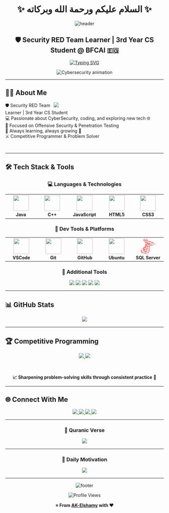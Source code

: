 <div align="center">

# ✨ السلام عليكم ورحمة الله وبركاته ✨

<img src="https://capsule-render.vercel.app/api?type=waving&color=gradient&height=200&section=header&text=Ahmed%20Elshamy&fontSize=70&fontAlignY=35&animation=twinkling&fontColor=white" alt="header"/>

<h2>🛡️ Security RED Team Learner | 3rd Year CS Student @ BFCAI 🇪🇬</h2>

[![Typing SVG](https://readme-typing-svg.herokuapp.com?font=Fira+Code&size=20&duration=3000&pause=1000&color=FF0000&center=true&vCenter=true&width=800&lines=🛡️+CyberSecurity+%26+Penetration+Testing+Enthusiast;💻+Full-Stack+%26+Backend+Development;🔐+Offensive+Security+%26+Ethical+Hacking;🚀+Always+Learning%2C+Always+Growing;⚔️+Competitive+Programmer)](https://git.io/typing-svg)

<img src="https://media.giphy.com/media/077i6AULCXc0FKTj9s/giphy.gif" width="400" alt="Cybersecurity animation"/>

</div>

---

## 👨‍💻 About Me

<img align="right" src="https://media.giphy.com/media/LmNwrBhejkK9EFP504/giphy.gif" width="350"/>

🛡️ Security RED Team Learner | 3rd Year CS Student  
💻 Passionate about CyberSecurity, coding, and exploring new tech 🌐  
🔐 Focused on Offensive Security & Penetration Testing  
🚀 Always learning, always growing 💪  
⚔️ Competitive Programmer & Problem Solver  

<br clear="right"/>

---

## 🛠️ Tech Stack & Tools

<div align="center">

### 💻 Languages & Technologies

<table>
<tr>
<td align="center" width="100">
<img src="https://skillicons.dev/icons?i=java" width="50" height="50"/>
<br/><strong>Java</strong>
</td>
<td align="center" width="100">
<img src="https://skillicons.dev/icons?i=cpp" width="50" height="50"/>
<br/><strong>C++</strong>
</td>
<td align="center" width="100">
<img src="https://skillicons.dev/icons?i=js" width="50" height="50"/>
<br/><strong>JavaScript</strong>
</td>
<td align="center" width="100">
<img src="https://skillicons.dev/icons?i=html" width="50" height="50"/>
<br/><strong>HTML5</strong>
</td>
<td align="center" width="100">
<img src="https://skillicons.dev/icons?i=css" width="50" height="50"/>
<br/><strong>CSS3</strong>
</td>
</tr>
</table>

### 🔧 Dev Tools & Platforms

<table>
<tr>
<td align="center" width="100">
<img src="https://skillicons.dev/icons?i=vscode" width="50" height="50"/>
<br/><strong>VSCode</strong>
</td>
<td align="center" width="100">
<img src="https://skillicons.dev/icons?i=git" width="50" height="50"/>
<br/><strong>Git</strong>
</td>
<td align="center" width="100">
<img src="https://skillicons.dev/icons?i=github" width="50" height="50"/>
<br/><strong>GitHub</strong>
</td>
<td align="center" width="100">
<img src="https://skillicons.dev/icons?i=linux" width="50" height="50"/>
<br/><strong>Ubuntu</strong>
</td>
<td align="center" width="100">
<img src="https://raw.githubusercontent.com/devicons/devicon/master/icons/microsoftsqlserver/microsoftsqlserver-plain.svg" width="50" height="50"/>
<br/><strong>SQL Server</strong>
</td>
</tr>
</table>

### 🤖 Additional Tools

<p>
<img src="https://img.shields.io/badge/Cursor_IDE-000000?style=for-the-badge&logo=visual-studio-code&logoColor=white"/>
<img src="https://img.shields.io/badge/T--SQL-CC2927?style=for-the-badge&logo=microsoft-sql-server&logoColor=white"/>
<img src="https://img.shields.io/badge/AI_Agents-412991?style=for-the-badge&logo=openai&logoColor=white"/>
<img src="https://img.shields.io/badge/draw.io-F08705?style=for-the-badge&logo=diagrams.net&logoColor=white"/>
<img src="https://img.shields.io/badge/Markdown-000000?style=for-the-badge&logo=markdown&logoColor=white"/>
</p>

</div>

---

## 📊 GitHub Stats

<div align="center">

<img src="https://github-readme-stats.vercel.app/api/top-langs/?username=AK-Elshamy&layout=compact&theme=radical&hide_border=true&bg_color=0D1117&title_color=FF0000&text_color=FFFFFF&langs_count=8" width="450"/>

</div>

---

## 🏆 Competitive Programming

<div align="center">

<a href="https://leetcode.com/El_shamy/">
<img src="https://img.shields.io/badge/LeetCode-FFA116?style=for-the-badge&logo=LeetCode&logoColor=black"/>
</a>
<a href="https://codeforces.com/profile/El-Shamy">
<img src="https://img.shields.io/badge/Codeforces-1F8ACB?style=for-the-badge&logo=Codeforces&logoColor=white"/>
</a>

<br/><br/>
**📈 Sharpening problem-solving skills through consistent practice** 🚀

</div>

---

## 🌐 Connect With Me

<div align="center">

<a href="mailto:ahmed.khalid.elshamy37@gmail.com">
<img src="https://img.shields.io/badge/Gmail-D14836?style=for-the-badge&logo=gmail&logoColor=white"/>
</a>
<a href="https://www.linkedin.com/in/a-elshamy">
<img src="https://img.shields.io/badge/LinkedIn-0077B5?style=for-the-badge&logo=linkedin&logoColor=white"/>
</a>
<a href="https://x.com/El_shamy_">
<img src="https://img.shields.io/badge/X-000000?style=for-the-badge&logo=x&logoColor=white"/>
</a>
<a href="https://github.com/AK-Elshamy">
<img src="https://img.shields.io/badge/GitHub-100000?style=for-the-badge&logo=github&logoColor=white"/>
</a>

</div>

---

<div align="center">

### 🕌 Quranic Verse
<img src="https://readme-typing-svg.herokuapp.com?font=Amiri&size=18&duration=4000&pause=2000&color=36BCF7&center=true&vCenter=true&width=900&height=60&lines=وَقُل+رَّبِّ+أَدْخِلْنِي+مُدْخَلَ+صِدْقٍ+وَأَخْرِجْنِي+مُخْرَجَ+صِدْقٍ;وَاجْعَل+لِّي+مِن+لَّدُنكَ+سُلْطَانًا+نَّصِيرًا"/>

---

### 💭 Daily Motivation

<img src="https://readme-typing-svg.herokuapp.com?font=Fira+Code&size=16&duration=3000&pause=1500&color=FFFFFF&center=true&vCenter=true&width=700&lines=Consistency+is+the+key+to+mastery+🔑;Keep+learning%2C+keep+growing+🌱;Success+comes+from+persistent+effort+💪;Every+expert+was+once+a+beginner+🚀"/>

---

<img src="https://capsule-render.vercel.app/api?type=waving&color=gradient&height=80&section=footer" alt="footer"/>

![Profile Views](https://komarev.com/ghpvc/?username=Ahmed-Elshamy&color=blue&style=flat)

**⭐ From [AK-Elshamy](https://github.com/AK-Elshamy) with ❤️**

</div>
